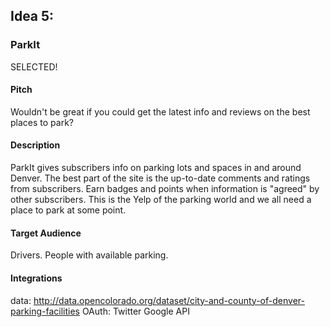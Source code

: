 ## Idea 5:

### ParkIt

SELECTED!

#### Pitch

Wouldn't be great if you could get the latest info and reviews on the best
places to park?

#### Description

ParkIt gives subscribers info on parking lots and spaces in and around Denver.
The best part of the site is the up-to-date comments and ratings from subscribers.
Earn badges and points when information is "agreed" by other subscribers.
This is the Yelp of the parking world and we all need a place to park at some
point.

#### Target Audience

Drivers. People with available parking.

#### Integrations

data: http://data.opencolorado.org/dataset/city-and-county-of-denver-parking-facilities
OAuth: Twitter
Google API
